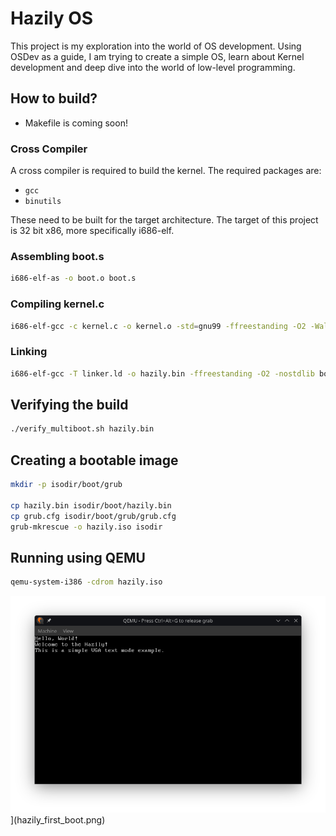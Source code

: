 # Hazily OS
This project is my exploration into the world of OS development. Using OSDev as a guide, I am trying to create a simple OS, learn about Kernel development and deep dive into the world of low-level programming.

## How to build?
- Makefile is coming soon!

### Cross Compiler
A cross compiler is required to build the kernel. The required packages are:
- `gcc`
- `binutils`

These need to be built for the target architecture. The target of this project is 32 bit x86, more specifically i686-elf.

### Assembling boot.s
```bash
i686-elf-as -o boot.o boot.s
```


### Compiling kernel.c
```bash
i686-elf-gcc -c kernel.c -o kernel.o -std=gnu99 -ffreestanding -O2 -Wall -Wextra
```

### Linking
```bash
i686-elf-gcc -T linker.ld -o hazily.bin -ffreestanding -O2 -nostdlib boot.o kernel.o -lgcc
```

## Verifying the build
```bash
./verify_multiboot.sh hazily.bin
```

## Creating a bootable image
```bash
mkdir -p isodir/boot/grub

cp hazily.bin isodir/boot/hazily.bin
cp grub.cfg isodir/boot/grub/grub.cfg
grub-mkrescue -o hazily.iso isodir
```

## Running using QEMU
```bash
qemu-system-i386 -cdrom hazily.iso
```

![First Boot](./hazily_first_boot.png)](hazily_first_boot.png)
